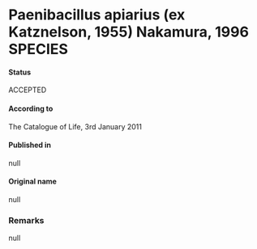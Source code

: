 # Paenibacillus apiarius (ex Katznelson, 1955) Nakamura, 1996 SPECIES

#### Status
ACCEPTED

#### According to
The Catalogue of Life, 3rd January 2011

#### Published in
null

#### Original name
null

### Remarks
null
